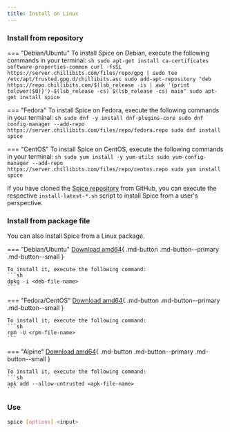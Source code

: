 ```yaml
---
title: Install on Linux
---
```


### Install from repository
=== "Debian/Ubuntu"
    To install Spice on Debian, execute the following commands in your terminal:
    ```sh
    sudo apt-get install ca-certificates software-properties-common
    curl -fsSL https://server.chillibits.com/files/repo/gpg | sudo tee /etc/apt/trusted.gpg.d/chillibits.asc
	sudo add-apt-repository "deb https://repo.chillibits.com/$(lsb_release -is | awk '{print tolower($0)}')-$(lsb_release -cs) $(lsb_release -cs) main"
	sudo apt-get install spice
    ```

=== "Fedora"
    To install Spice on Fedora, execute the following commands in your terminal:
    ```sh
    sudo dnf -y install dnf-plugins-core
	sudo dnf config-manager --add-repo https://server.chillibits.com/files/repo/fedora.repo
	sudo dnf install spice
    ```

=== "CentOS"
    To install Spice on CentOS, execute the following commands in your terminal:
    ```sh
    sudo yum install -y yum-utils
	sudo yum-config-manager --add-repo https://server.chillibits.com/files/repo/centos.repo
	sudo yum install spice
    ```

If you have cloned the [Spice repository](https://github.com/spicelang/spice) from GitHub, you can execute the respective `install-latest-*.sh` script to install Spice from a user's perspective.

### Install from package file
You can also install Spice from a Linux package.

=== "Debian/Ubuntu"
    [Download amd64](https://github.com/spicelang/spice/releases/latest/download/spice_amd64.deb){ .md-button .md-button--primary .md-button--small }

    To install it, execute the following command:
    ```sh
    dpkg -i <deb-file-name>
    ```

=== "Fedora/CentOS"
    [Download amd64](https://github.com/spicelang/spice/releases/latest/download/spice_amd64.rpm){ .md-button .md-button--primary .md-button--small }

    To install it, execute the following command:
    ```sh
    rpm -U <rpm-file-name>
    ```

=== "Alpine"
    [Download amd64](https://github.com/spicelang/spice/releases/latest/download/spice_amd64.apk){ .md-button .md-button--primary .md-button--small }

    To install it, execute the following command:
    ```sh
    apk add --allow-untrusted <apk-file-name>
    ```

### Use
```sh
spice [options] <input>
```